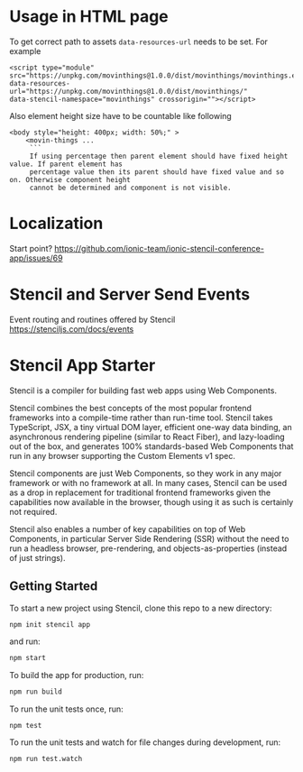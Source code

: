 # Usage in HTML page

To get correct path to assets ```data-resources-url``` needs to be set. For example
```
<script type="module" src="https://unpkg.com/movinthings@1.0.0/dist/movinthings/movinthings.esm.js"
data-resources-url="https://unpkg.com/movinthings@1.0.0/dist/movinthings/"
data-stencil-namespace="movinthings" crossorigin=""></script>
```
Also element height size have to be countable like following
```
<body style="height: 400px; width: 50%;" >
    <movin-things ...
     ```
     If using percentage then parent element should have fixed height value. If parent element has
     percentage value then its parent should have fixed value and so on. Otherwise component height
     cannot be determined and component is not visible.
```

# Localization

Start point? https://github.com/ionic-team/ionic-stencil-conference-app/issues/69

# Stencil and Server Send Events

Event routing and routines offered by Stencil https://stenciljs.com/docs/events

# Stencil App Starter

Stencil is a compiler for building fast web apps using Web Components.

Stencil combines the best concepts of the most popular frontend frameworks into a compile-time rather than run-time tool. Stencil takes TypeScript, JSX, a tiny virtual DOM layer, efficient one-way data binding, an asynchronous rendering pipeline (similar to React Fiber), and lazy-loading out of the box, and generates 100% standards-based Web Components that run in any browser supporting the Custom Elements v1 spec.

Stencil components are just Web Components, so they work in any major framework or with no framework at all. In many cases, Stencil can be used as a drop in replacement for traditional frontend frameworks given the capabilities now available in the browser, though using it as such is certainly not required.

Stencil also enables a number of key capabilities on top of Web Components, in particular Server Side Rendering (SSR) without the need to run a headless browser, pre-rendering, and objects-as-properties (instead of just strings).

## Getting Started

To start a new project using Stencil, clone this repo to a new directory:

```bash
npm init stencil app
```

and run:

```bash
npm start
```

To build the app for production, run:

```bash
npm run build
```

To run the unit tests once, run:

```
npm test
```

To run the unit tests and watch for file changes during development, run:

```
npm run test.watch
```
